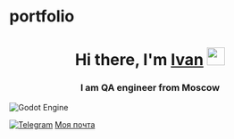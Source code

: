 # portfolio
<h1 align="center">Hi there, I'm <a href="" target="_blank">Ivan</a> 
<img src="https://github.com/blackcater/blackcater/raw/main/images/Hi.gif" height="32"/></h1>
<h3 align="center">I am QA engineer from Moscow</h3>


![Godot Engine](https://img.shields.io/badge/GODOT-%23FFFFFF.svg?style=for-the-badge&logo=godot-engine)

<a href="https://t.me/jeanivanyu">![Telegram](https://img.shields.io/badge/Telegram-2CA5E0?style=for-the-badge&logo=telegram&logoColor=white)</a>
<a href="mailto:jeanivanyu@gmail.com">Моя почта</a>
